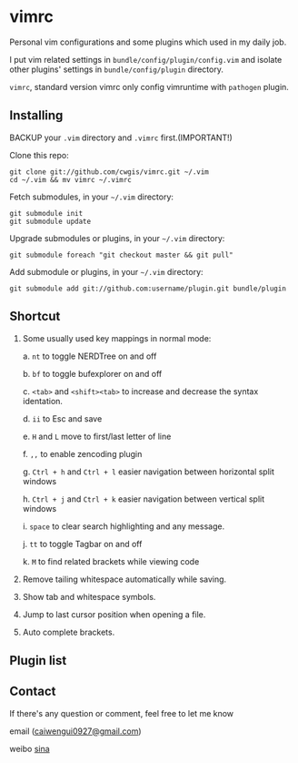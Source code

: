 vimrc
=====
Personal vim configurations and some plugins which used in my daily job.

I put vim related settings in `bundle/config/plugin/config.vim` and isolate other plugins' settings in `bundle/config/plugin` directory.

`vimrc`, standard version vimrc only config vimruntime with `pathogen` plugin.

Installing
----------
BACKUP your `.vim` directory and `.vimrc` first.(IMPORTANT!)

Clone this repo:

	git clone git://github.com/cwgis/vimrc.git ~/.vim
	cd ~/.vim && mv vimrc ~/.vimrc

Fetch submodules, in your `~/.vim` directory:

	git submodule init
	git submodule update

Upgrade submodules or plugins, in your `~/.vim` directory:

	git submodule foreach "git checkout master && git pull"

Add submodule or plugins, in your `~/.vim` directory:

	git submodule add git://github.com:username/plugin.git bundle/plugin

Shortcut
--------
1. Some usually used key mappings in normal mode:

	a. `nt` to toggle NERDTree on and off

	b. `bf` to toggle bufexplorer on and off

	c. `<tab>` and `<shift><tab>` to increase and decrease the syntax identation.

	d. `ii` to Esc and save

	e. `H` and `L` move to first/last letter of line

	f. `,,` to enable zencoding plugin

	g. `Ctrl + h` and `Ctrl + l` easier navigation between horizontal split windows

	h. `Ctrl + j` and `Ctrl + k` easier navigation between vertical split windows

	i. `space` to clear search highlighting and any message.

	j. `tt` to toggle Tagbar on and off

	k. `M` to find related brackets while viewing code

2. Remove tailing whitespace automatically while saving.

3. Show tab and whitespace symbols.

4. Jump to last cursor position when opening a file.

5. Auto complete brackets.

Plugin list
-----------



Contact
-------
If there's any question or comment, feel free to let me know

email (caiwengui0927@gmail.com)

weibo [sina](http://weibo.com/u/1929039863?wvr=5&)

